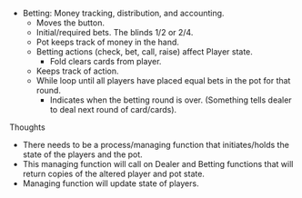 - Betting: Money tracking, distribution, and accounting.
  - Moves the button.
  - Initial/required bets.  The blinds 1/2 or 2/4.
  - Pot keeps track of money in the hand.
  - Betting actions (check, bet, call, raise) affect Player state.
    - Fold clears cards from player.
  - Keeps track of action.
  - While loop until all players have placed equal bets in the pot for that round.
    - Indicates when the betting round is over.  (Something tells dealer to deal next round of card/cards).



Thoughts
- There needs to be a process/managing function that initiates/holds the state of the players and the pot.
- This managing function will call on Dealer and Betting functions that will return copies of the altered player and pot state.
- Managing function will update state of players.

